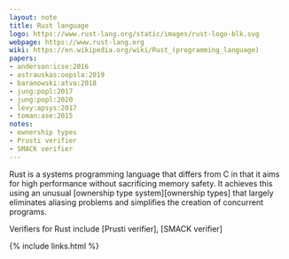 ```yaml
---
layout: note
title: Rust language
logo: https://www.rust-lang.org/static/images/rust-logo-blk.svg
webpage: https://www.rust-lang.org
wiki: https://en.wikipedia.org/wiki/Rust_(programming_language)
papers:
- anderson:icse:2016
- astrauskas:oopsla:2019
- baranowski:atva:2018
- jung:popl:2017
- jung:popl:2020
- levy:apsys:2017
- toman:ase:2015
notes:
- ownership types
- Prusti verifier
- SMACK verifier
---
```


Rust is a systems programming language that differs from C
in that it aims for high performance without sacrificing memory safety.
It achieves this using an unusual [ownership type system][ownership types] that
largely eliminates aliasing problems and simplifies the creation
of concurrent programs.

Verifiers for Rust include
[Prusti verifier],
[SMACK verifier]

{% include links.html %}
